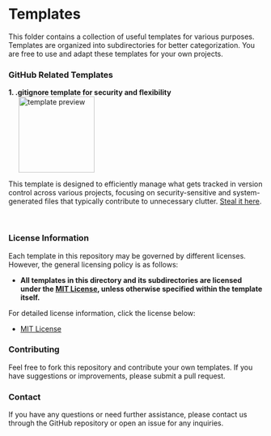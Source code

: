<h1>Templates</h1>

<p>This folder contains a collection of useful templates for various purposes. Templates are organized into subdirectories for better categorization. You are free to use and adapt these templates for your own projects.</p>

<h3>GitHub Related Templates</h3>
<div>
    <b>1. .gitignore template for security and flexibility</b>
    <br>
    <img src="https://github.com/user-attachments/assets/58abdc65-829d-4ff4-83f6-0d36668c4ed5" alt="template preview" width="150" style="display:inline-block; vertical-align:middle; margin-left:20px;">
    <p>
        This template is designed to efficiently manage what gets tracked in version control across various projects, focusing on security-sensitive and system-generated files that typically contribute to unnecessary clutter. 
        <a href="https://github.com/D-3-X/Rodent-REPO/blob/main/templates/git/.gitignore">Steal it here</a>.
    </p>
</div>

<br>

<h3>License Information</h3>
<p>Each template in this repository may be governed by different licenses. However, the general licensing policy is as follows:</p>

<ul>
    <li><b>All templates in this directory and its subdirectories are licensed under the <a href="https://github.com/D-3-X/Rodent-Repo/tree/main/licenses/MIT_License.txt">MIT License</a>, unless otherwise specified within the template itself.</b></li>
</ul>

<p>For detailed license information, click the license below:</p>

<ul>
    <li><a href="https://github.com/D-3-X/Rodent-Repo/tree/main/licenses/MIT_License.txt">MIT License</a></li>
</ul>

<h3>Contributing</h3>
<p>Feel free to fork this repository and contribute your own templates. If you have suggestions or improvements, please submit a pull request.</p>

<h3>Contact</h3>
<p>If you have any questions or need further assistance, please contact us through the GitHub repository or open an issue for any inquiries.</p>
